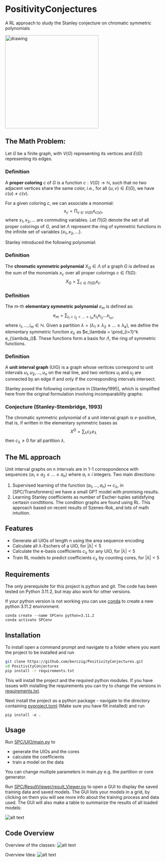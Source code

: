# PositivityConjectures
A RL approach to study the Stanley conjecture on chromatic symmetric polynomials

<img src="https://github.com/berczig/PositivityConjectures/blob/main/escher_stairs.jpg?raw=true" alt="drawing" width="300"/>

## The Math Problem:

Let $G$ be a finite graph, with $V(G)$ representing its vertices and $E(G)$ representing its edges.

### Definition
A **proper coloring** $c$ of $G$ is a function $c : V(G) \rightarrow \mathbb{N}$, such that no two adjacent vertices share the same color, i.e., for all $\{u, v\} \in E(G)$, we have $c(u) \neq c(v)$.

For a given coloring $c$, we can associate a monomial:
$$
x_c = \prod_{v \in V(G)} x_{c(v)},
$$
where $x_1, x_2, \dots$ are commuting variables. Let $\Pi(G)$ denote the set of all proper colorings of $G$, and let $\Lambda$ represent the ring of symmetric functions in the infinite set of variables $\{x_1, x_2, \dots\}$.

Stanley introduced the following polynomial:

### Definition
The **chromatic symmetric polynomial** $X_G \in \Lambda$ of a graph $G$ is defined as the sum of the monomials $x_c$ over all proper colorings $c \in \Pi(G)$:
$$
X_G = \sum_{c \in \Pi(G)} x_c.
$$

### Definition
The $m$-th **elementary symmetric polynomial** $e_m$ is defined as:
$$
e_m = \sum_{i_1 < i_2 < \dots < i_m} x_{i_1} x_{i_2} \dots x_{i_m},
$$
where $i_1, \dots, i_m \in \mathbb{N}$. Given a partition $\lambda = (\lambda_1 \geq \lambda_2 \geq \dots \geq \lambda_k)$, we define the elementary symmetric function $e_\lambda$ as $e_\lambda = \prod_{i=1}^k e_{\lambda_i}$. These functions form a basis for $\Lambda$, the ring of symmetric functions.

### Definition
A **unit interval graph** (UIG) is a graph whose vertices correspond to unit intervals $u_1, u_2, \dots, u_n$ on the real line, and two vertices $u_i$ and $u_j$ are connected by an edge if and only if the corresponding intervals intersect.

Stanley posed the following conjecture in [Stanley1995], which is simplified here from the original formulation involving incomparability graphs:

### Conjecture (Stanley-Stembridge, 1993)
The chromatic symmetric polynomial of a unit interval graph is $e$-positive, that is, if written in the elementary symmetric bases as 
$$ X^G = \sum_{\lambda} c_\lambda e_\lambda$$ 
then $c_\lambda \ge 0$ for all partition $\lambda$.

## The ML approach 

Unit interval graphs on n intervals are in 1-1 correspondence with sequences $(a_1 \le a_2 \le \ldots \le a_n)$ 
where $a_i \le i$ integers. 
Two main directions:
1) Supervised learning of the function $(a_1,\ldots, a_n) \mapsto c_\lambda$, in [SPC/Transformers] we have a small GPT model with promising results.
2) Learning Stanley coefficients as number of Escher-tuples satidsfying certasin condtitions. The condition graphs are found using RL. This approach based on recent results of Szenes-Rok, and lots of math intuition.  

## Features
- Generate all UIOs of length n using the area sequence encoding
- Calculate all $\lambda$-Eschers of a UIO, for $|\lambda| < 5$
- Calculate the e-basis coefficients $c_{\lambda}$ for any UIO, for $|\lambda| < 5$
- Train RL models to predict coefficients $c_{\lambda}$ by counting cores, for $|\lambda| < 5$

## Requirements
The only prerequisite for this project is python and git. The code has been tested on Python 3.11.2, but may also work for other versions.

If your python version is not working you can use [conda](https://conda.io/projects/conda/en/latest/user-guide/install/index.html) to create a new python 3.11.2 environment.

```
conda create --name SPCenv python=3.11.2
conda activate SPCenv
```
## Installation
To install open a command prompt and navigate to a folder where you want the project to be installed and run

```bash
git clone https://github.com/berczig/PositivityConjectures.git
cd PositivityConjectures
pip install -r requirements.txt
```
This will install the project and the required python modules. If you have issues with installing the requirements you can try to change the versions in [requirements.txt](requirements.txt).

Next install the project as a python package - navigate to the directory containing [pyproject.toml](pyproject.toml) (Make sure you have flit installed) and run
```
pip install -e .
```

## Usage
Run [SPC/UIO/main.py](main.py) to 
- generate the UIOs and the cores
- calculate the coefficients
- train a model on the data

You can change multiple parameters in main.py e.g. the partition or core generator.

Run [SPC/ResultViewer/result_Viewer.py](result_Viewer.py) to open a GUI to display the saved training data and saved models. The GUI lists your models in a grid, by clicking on them you will see more info about the training process and data used. The GUI will also make a table to summarize the results of all loaded models:

![alt text](https://github.com/berczig/PositivityConjectures/blob/main/result_viewer_preview.PNG?raw=true)

## Code Overview
Overview of the classes:
![alt text](https://github.com/berczig/PositivityConjectures/blob/main/classes.png?raw=true)

Overview Idea:
![alt text](https://github.com/berczig/PositivityConjectures/blob/main/overview.png?raw=true)
